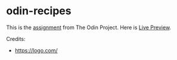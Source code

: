 # odin-recipes

This is the [assignment](https://www.theodinproject.com/lessons/foundations-recipes#assignment) from The Odin Project. Here is [Live Preview](https://porobertdev.github.io/odin-recipes/).

Credits:
- https://logo.com/